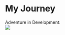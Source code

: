 # My Journey
Adventure in Development:
 <br />
<a href="#"> <img src="https://skillicons.dev/icons?i=python,js,react,nodejs,express,mongodb,sass,tailwind,htmx,git,vim,theme=dark"/> </a>
 <br />
<!-- Proudly created with GPRM ( https://gprm.itsvg.in ) -->
